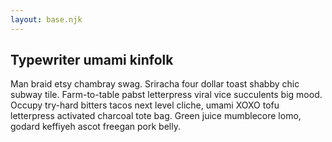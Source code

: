 ```yaml
---
layout: base.njk
---
```


## Typewriter umami kinfolk

Man braid etsy chambray swag.
Sriracha four dollar toast shabby chic subway tile.
Farm-to-table pabst letterpress viral vice succulents big mood.
Occupy try-hard bitters tacos next level cliche, umami XOXO tofu letterpress activated charcoal tote bag.
Green juice mumblecore lomo, godard keffiyeh ascot freegan pork belly.
